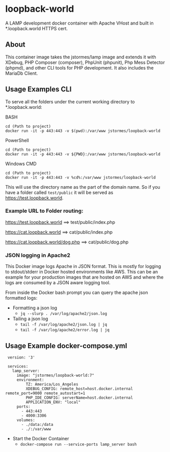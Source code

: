 # loopback-world
A LAMP development docker container with Apache VHost and built in *.loopback.world HTTPS cert.
 
 ## About
 
 This container image takes the jstormes/lamp image and extends it with XDebug, PHP Composer (composer), PhpUnit 
 (phpunit), Php Mess Detector (phpmd), and other CLI tools for PHP development.  It also includes the MariaDb Client.
 
 ## Usage Examples CLI
 
 To serve all the folders under the current working directory to *.loopback.world:
 
 BASH
 
```
cd (Path to project)
docker run -it -p 443:443 -v $(pwd):/var/www jstormes/loopback-world
```
 
 PowerShell
 
```
cd (Path to project)
docker run -it -p 443:443 -v ${PWD}:/var/www jstormes/loopback-world
```
 
 Windows CMD
 
```
cd (Path to project)
docker run -it -p 443:443 -v %cd%:/var/www jstormes/loopback-world
```
 
 
 This will use the directory name as the part of the domain name.  So if you have a folder called ```test/public``` 
 it will be served as https://test.loopback.world.  
 
 ### Example URL to Folder routing:
 
 https://test.loopback.world  ==> test/public/index.php
 
 https://cat.loopback.world ==> cat/public/index.php
 
 https://cat.loopback.world/dog.php ==> cat/public/dog.php
 
 ### JSON logging in Apache2
 
 This Docker image logs Apache in JSON format.  This is mostly for logging to stdout/stderr in Docker hosted
 environments like AWS.  This can be an example for your production images that are hosted on AWS and where
 the logs are consumed by a JSON aware logging tool.
 
 From inside the Docker bash prompt you can query the apache json formatted logs:
 
 * Formatting a json log
     * `jq --slurp . /var/log/apache2/json.log`
 * Tailing a json log
     * `tail -f /var/log/apache2/json.log | jq`
     * `tail -f /var/log/apache2/error.log | jq`
 
 
 ## Usage Example docker-compose.yml
 
```
 version: '3'
 
 services:
   lamp_server:
     image: "jstormes/loopback-world:7"
     environment:
         TZ: America/Los_Angeles
         XDEBUG_CONFIG: remote_host=host.docker.internal remote_port=9000 remote_autostart=1
         PHP_IDE_CONFIG: serverName=host.docker.internal
         APPLICATION_ENV: "local"
     ports:
       - 443:443
       - 4000:3306
     volumes:
       - ./data:/data
       - ./:/var/www
```

* Start the Docker Container 
    * `docker-compose run --service-ports lamp_server bash`
 
 
 